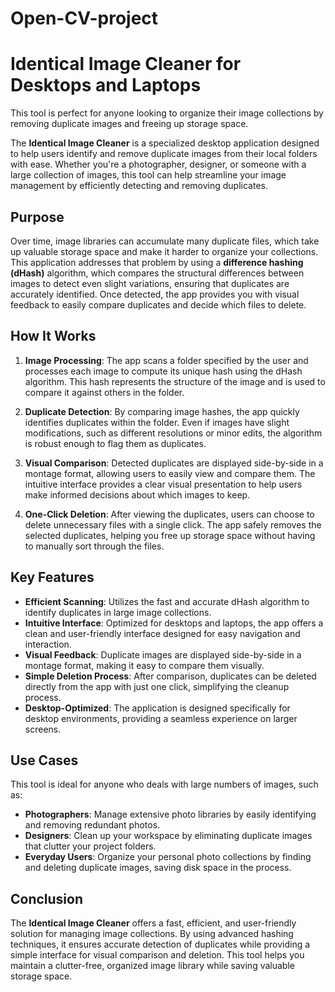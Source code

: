 # Open-CV-project
# Identical Image Cleaner for Desktops and Laptops

This tool is perfect for anyone looking to organize their image collections by removing duplicate images and freeing up storage space.

The **Identical Image Cleaner** is a specialized desktop application designed to help users identify and remove duplicate images from their local folders with ease. Whether you're a photographer, designer, or someone with a large collection of images, this tool can help streamline your image management by efficiently detecting and removing duplicates.

## Purpose

Over time, image libraries can accumulate many duplicate files, which take up valuable storage space and make it harder to organize your collections. This application addresses that problem by using a **difference hashing (dHash)** algorithm, which compares the structural differences between images to detect even slight variations, ensuring that duplicates are accurately identified. Once detected, the app provides you with visual feedback to easily compare duplicates and decide which files to delete.

## How It Works

1. **Image Processing**: The app scans a folder specified by the user and processes each image to compute its unique hash using the dHash algorithm. This hash represents the structure of the image and is used to compare it against others in the folder.
  
2. **Duplicate Detection**: By comparing image hashes, the app quickly identifies duplicates within the folder. Even if images have slight modifications, such as different resolutions or minor edits, the algorithm is robust enough to flag them as duplicates.

3. **Visual Comparison**: Detected duplicates are displayed side-by-side in a montage format, allowing users to easily view and compare them. The intuitive interface provides a clear visual presentation to help users make informed decisions about which images to keep.

4. **One-Click Deletion**: After viewing the duplicates, users can choose to delete unnecessary files with a single click. The app safely removes the selected duplicates, helping you free up storage space without having to manually sort through the files.

## Key Features

- **Efficient Scanning**: Utilizes the fast and accurate dHash algorithm to identify duplicates in large image collections.
- **Intuitive Interface**: Optimized for desktops and laptops, the app offers a clean and user-friendly interface designed for easy navigation and interaction.
- **Visual Feedback**: Duplicate images are displayed side-by-side in a montage format, making it easy to compare them visually.
- **Simple Deletion Process**: After comparison, duplicates can be deleted directly from the app with just one click, simplifying the cleanup process.
- **Desktop-Optimized**: The application is designed specifically for desktop environments, providing a seamless experience on larger screens.

## Use Cases

This tool is ideal for anyone who deals with large numbers of images, such as:

- **Photographers**: Manage extensive photo libraries by easily identifying and removing redundant photos.
- **Designers**: Clean up your workspace by eliminating duplicate images that clutter your project folders.
- **Everyday Users**: Organize your personal photo collections by finding and deleting duplicate images, saving disk space in the process.

## Conclusion

The **Identical Image Cleaner** offers a fast, efficient, and user-friendly solution for managing image collections. By using advanced hashing techniques, it ensures accurate detection of duplicates while providing a simple interface for visual comparison and deletion. This tool helps you maintain a clutter-free, organized image library while saving valuable storage space.



